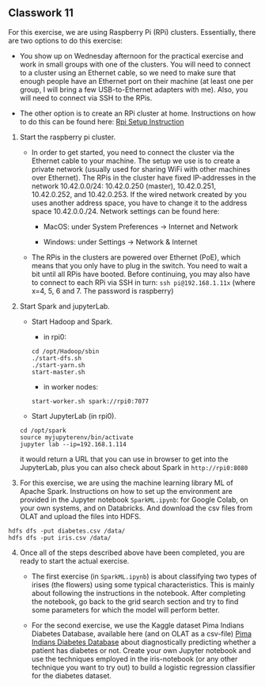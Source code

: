 

## Classwork 11




For this exercise, we are using Raspberry Pi (RPi) clusters. Essentially, there are two options to do this exercise:
- You show up on Wednesday afternoon for the practical exercise and work in small groups with one of the clusters. You will need to connect to a cluster using an Ethernet cable, so we need to make sure that enough people have an Ethernet port on their machine (at least one per group, I will bring a few USB-to-Ethernet adapters with me). Also, you will need to connect via SSH to the RPis.

- The other option is to create an RPi cluster at home. Instructions on how to do this can be found here: [Rpi Setup Instruction](https://github.com/DocSeven/PiCluster)

1. Start the raspberry pi cluster.
    - In order to get started, you need to connect the cluster via the Ethernet cable to your machine. The setup we use is to create a private network (usually used for sharing WiFi with other machines over Ethernet). The RPis in the cluster have fixed IP-addresses in the network 10.42.0.0/24: 10.42.0.250 (master), 10.42.0.251, 10.42.0.252, and 10.42.0.253. If the wired network created by you uses another address space, you have to change it to the address space 10.42.0.0./24. Network settings can be found here:
        - MacOS: under System Preferences → Internet and Network

        - Windows: under Settings → Network \& Internet

    - The RPis in the clusters are powered over Ethernet (PoE), which means that you only have to plug in the switch. You need to wait a bit until all RPis have booted. Before continuing, you may also have to connect to each RPi via SSH in turn:
    `
    ssh pi@192.168.1.11x
    `
    (where x=4, 5, 6 and 7. The password is raspberry)

2. Start Spark and jupyterLab.
    - Start Hadoop and Spark.
        - in rpi0:
        ```
        cd /opt/Hadoop/sbin
        ./start-dfs.sh
        ./start-yarn.sh
        start-master.sh
        ```
        - in worker nodes:
        ```
        start-worker.sh spark://rpi0:7077
        ```

    - Start JupyterLab (in rpi0).
    ```
    cd /opt/spark
    source myjupyterenv/bin/activate
    jupyter lab --ip=192.168.1.114
    ```
    it would return a URL that you can use in browser to get into the JupyterLab, plus you can also check about Spark in `http://rpi0:8080`

3. For this exercise, we are using the machine learning library ML of Apache Spark. Instructions on how to set up the environment are provided in the Jupyter notebook `SparkML.ipynb`: for Google Colab, on your own systems, and on Databricks. And download the csv files from OLAT and upload the files into HDFS.
```
hdfs dfs -put diabetes.csv /data/
hdfs dfs -put iris.csv /data/
```


4. Once all of the steps described above have been completed, you are ready to start the actual exercise.

    - The first exercise (in `SparkML.ipynb`) is about classifying two types of irises (the flowers) using some typical characteristics. This is mainly about following the instructions in the notebook. After completing the notebook, go back to the grid search section and try to find some parameters for which the model will perform better.

    - For the second exercise, we use the Kaggle dataset Pima Indians Diabetes Database, available here (and on OLAT as a csv-file)
[Pima Indians Diabetes Database](https://www.kaggle.com/uciml/pima-indians-diabetes-database)
about diagnostically predicting whether a patient has diabetes or not. Create your own Jupyter notebook and use the techniques employed in the iris-notebook (or any other technique you want to try out) to build a logistic regression classifier for the diabetes dataset.

